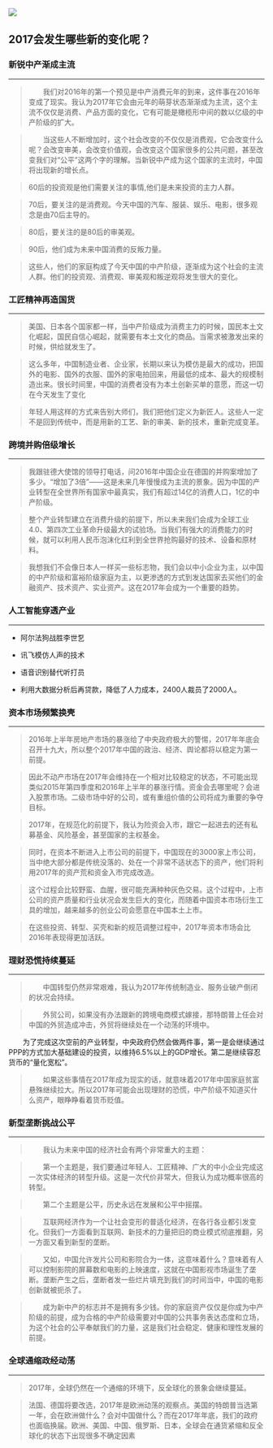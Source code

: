 ![](http://www.hiqiuyi.cn/Imgs/youdaoyun/%E9%A2%84%E8%A7%812017.jpeg)
## 2017会发生哪些新的变化呢？
### 新锐中产渐成主流

---
>　　我们对2016年的第一个预见是中产消费元年的到来，这件事在2016年变成了现实。我认为2017年它会由元年的萌芽状态渐渐成为主流，这个主流不仅仅是消费、产品方面的变化，它有可能是橄榄形中间的数以亿级的中产阶级的扩大。

>　　当这些人不断增加时，这个社会改变的不仅仅是消费观，它会改变什么呢？会改变审美，会改变价值观，会改变这个国家很多的公共问题，甚至改变我们对“公平”这两个字的理解。当新锐中产成为这个国家的主流时，中国将出现新的增长点。

>60后的投资观是他们需要关注的事情,他们是未来投资的主力人群。

>70后，要关注的是消费观。今天中国的汽车、服装、娱乐、电影，很多观念是由70后主导的。

>80后，要关注的是80后的审美观。

>90后，他们成为未来中国消费的反叛力量。

>这些人，他们的家庭构成了今天中国的中产阶级，逐渐成为这个社会的主流人群。他们的投资观、消费观、审美观和叛逆观将发生很大的变化。

### 工匠精神再造国货

---
>美国、日本各个国家都一样，当中产阶级成为消费主力的时候，国民本土文化崛起，国民自信心崛起，就需要有本土文化的商品。当需求被激发出来的时候，供给就发生了。

>这么多年，中国制造业者、企业家，长期以来认为模仿是最大的成功，把国外的电影、国外的衣服、国外的家电拍回来，用最低的成本、最大的规模制造出来。很长时间里，中国的消费者没有为本土创新买单的意愿，而这一切在今天发生了变化

>年轻人用这样的方式来告别大师们，我们把他们定义为新匠人。这些人一定不是回到传统中，而是用新的工艺、新的审美、新的技术，重新完成变革。

### 跨境并购倍级增长

---
>我跟驻德大使馆的领导打电话，问2016年中国企业在德国的并购案增加了多少。“增加了3倍”——这是未来几年慢慢成为主流的景象。因为中国的产业转型在全世界所有国家中最真实，我们有超过14亿的消费人口，1亿的中产阶级。

>整个产业转型建立在消费升级的前提下，所以未来我们会成为全球工业4.0、第四次工业革命升级最大的试验场。当我们有强大的消费能力的时候，就可以利用人民币泡沫化红利到全世界抢购最好的技术、设备和原材料。

>我想我们不会像日本人一样买一些标志物，我们会以中小企业为主，以中国的中产阶级和富裕阶级家庭为主，以更渗透的方式到发达国家去买他们的金融资产、技术资产、实业资产。这在2017年会成为一个重要的趋势。

### 人工智能穿透产业

---
* 阿尔法狗战胜李世乭


* 讯飞模仿人声的技术

* 语音识别替代听打员

* 利用大数据分析后再贷款，降低了人力成本，2400人裁员了2000人。

### 资本市场频繁换壳

---
>2016年上半年房地产市场的暴涨给了中央政府极大的警惕，2017年年底会召开十九大，所以整个2017年中国的政治、经济、舆论都将以稳定为第一前提。

>因此不动产市场在2017年会维持在一个相对比较稳定的状态，不可能出现类似2015年第四季度和2016年上半年的暴涨行情。资金会去哪里呢？会进入股票市场。二级市场中好的公司，或有重组价值的公司将成为重要的争夺目标。

>2017年，在规范化的前提下，我认为险资会入市，跟它一起进去的还有私募基金、风险基金，甚至国家的主权基金。

>同时，在资本不断进入上市公司的前提下，中国现在的3000家上市公司，当中绝大部分都是传统没落的、处在一个非常不适状态下的资产，他们将利用2017年的资产荒和资金入市完成改造。

>这个过程会比较野蛮、血腥，很可能充满种种灰色交易。这个过程中，上市公司的资产质量和行业状况会发生巨大的变化，而随着中国资本市场衍生工具的增加，越来越多的创业公司会愿意在中国本土上市。

>在这些投资、转型、买壳和新的规范调整过程中，2017年资本市场会比2016年表现得更加活跃。

### 理财恐慌持续蔓延

---
>　　中国转型仍然非常艰难，我认为2017年传统制造业、服务业破产倒闭的状况会持续。

>　　外贸公司，如果没有办法跟新的跨境电商模式嫁接，那特朗普上任会对中国的外贸造成冲击，外贸将继续处在一个动荡的环境中。
>
　　为了完成这次空前的产业转型，中央政府仍然会做两件事，第一是会继续通过PPP的方式加大基础建设的投资，以维持6.5%以上的GDP增长。第二是继续容忍货币的“量化宽松”。

>　　如果这些事情在2017年成为现实的话，就意味着2017年中国家庭贫富悬殊继续拉大。所以2017年可能会出现理财的恐慌，中产阶级不知道买什么资产，眼睁睁看着货币贬值。

### 新型垄断挑战公平

---
>　　我认为未来中国的经济社会有两个非常重大的主题：

>　　第一个主题是，我们要通过年轻人、工匠精神、广大的中小企业完成这一次实体经济的转型升级。这是一次代价非常大，但我认为成功概率很高的转型。

>　　第二个主题是公平，历史永远在发展和公平中摇摆。

>　　互联网经济作为一个让社会变形的普适化经济，在各行各业都引发变化。但我们一方面看到互联网、新技术的力量把旧的商业模式彻底推翻，另一方面又看到新型的垄断。

>　　又如，中国允许发片公司和影院合为一体，这意味着什么？意味着有人可以控制影院的屏幕数和电影的上映速度，这就在中国影视市场诞生了垄断。垄断产生之后，垄断者发一些烂片填充到我们的时间当中，中国的电影创新就被扼杀了。

>　　成为新中产的标志并不是拥有多少钱。你的家庭资产仅仅是你成为中产阶级的前提，成为合格的中产阶级需要对中国的公共事务表达态度和立场，为这个社会的公平奉献我们的力量，这是我们社会稳定、健康和理性发展的前提。

### 全球通缩政经动荡

---
>2017年，全球仍然在一个通缩的环境下，反全球化的景象会继续蔓延。

>法国、德国将要改选，2017年是欧洲动荡的观察点。美国的特朗普当选第一年，会在欧洲做什么？会对中国做什么？而在2017年年底，我们的政府也面临换届。欧洲、美国、中国、俄罗斯、日本，全球会在通货紧缩和反全球化的状态下出现很多不确定因素


